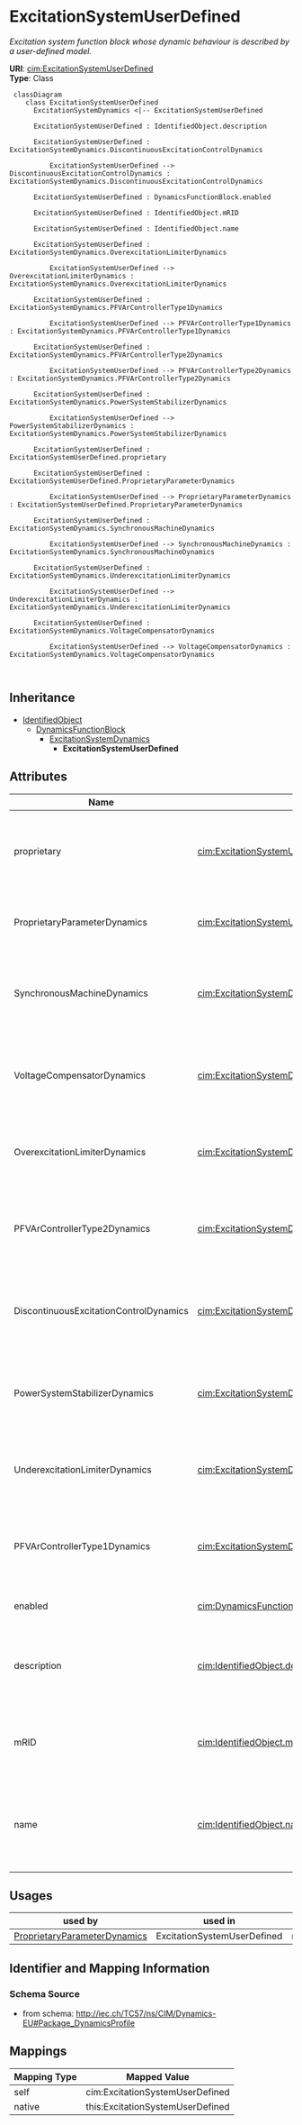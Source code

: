 # ExcitationSystemUserDefined


_Excitation system function block whose dynamic behaviour is described by <font color="#0f0f0f">a user-defined model.</font>_





**URI**: [cim:ExcitationSystemUserDefined](http://iec.ch/TC57/CIM100#ExcitationSystemUserDefined)<br />
**Type**: Class




```mermaid
 classDiagram
    class ExcitationSystemUserDefined
      ExcitationSystemDynamics <|-- ExcitationSystemUserDefined
      
      ExcitationSystemUserDefined : IdentifiedObject.description
        
      ExcitationSystemUserDefined : ExcitationSystemDynamics.DiscontinuousExcitationControlDynamics
        
          ExcitationSystemUserDefined --> DiscontinuousExcitationControlDynamics : ExcitationSystemDynamics.DiscontinuousExcitationControlDynamics
        
      ExcitationSystemUserDefined : DynamicsFunctionBlock.enabled
        
      ExcitationSystemUserDefined : IdentifiedObject.mRID
        
      ExcitationSystemUserDefined : IdentifiedObject.name
        
      ExcitationSystemUserDefined : ExcitationSystemDynamics.OverexcitationLimiterDynamics
        
          ExcitationSystemUserDefined --> OverexcitationLimiterDynamics : ExcitationSystemDynamics.OverexcitationLimiterDynamics
        
      ExcitationSystemUserDefined : ExcitationSystemDynamics.PFVArControllerType1Dynamics
        
          ExcitationSystemUserDefined --> PFVArControllerType1Dynamics : ExcitationSystemDynamics.PFVArControllerType1Dynamics
        
      ExcitationSystemUserDefined : ExcitationSystemDynamics.PFVArControllerType2Dynamics
        
          ExcitationSystemUserDefined --> PFVArControllerType2Dynamics : ExcitationSystemDynamics.PFVArControllerType2Dynamics
        
      ExcitationSystemUserDefined : ExcitationSystemDynamics.PowerSystemStabilizerDynamics
        
          ExcitationSystemUserDefined --> PowerSystemStabilizerDynamics : ExcitationSystemDynamics.PowerSystemStabilizerDynamics
        
      ExcitationSystemUserDefined : ExcitationSystemUserDefined.proprietary
        
      ExcitationSystemUserDefined : ExcitationSystemUserDefined.ProprietaryParameterDynamics
        
          ExcitationSystemUserDefined --> ProprietaryParameterDynamics : ExcitationSystemUserDefined.ProprietaryParameterDynamics
        
      ExcitationSystemUserDefined : ExcitationSystemDynamics.SynchronousMachineDynamics
        
          ExcitationSystemUserDefined --> SynchronousMachineDynamics : ExcitationSystemDynamics.SynchronousMachineDynamics
        
      ExcitationSystemUserDefined : ExcitationSystemDynamics.UnderexcitationLimiterDynamics
        
          ExcitationSystemUserDefined --> UnderexcitationLimiterDynamics : ExcitationSystemDynamics.UnderexcitationLimiterDynamics
        
      ExcitationSystemUserDefined : ExcitationSystemDynamics.VoltageCompensatorDynamics
        
          ExcitationSystemUserDefined --> VoltageCompensatorDynamics : ExcitationSystemDynamics.VoltageCompensatorDynamics
        
      
```





## Inheritance
* [IdentifiedObject](IdentifiedObject.md)
    * [DynamicsFunctionBlock](DynamicsFunctionBlock.md)
        * [ExcitationSystemDynamics](ExcitationSystemDynamics.md)
            * **ExcitationSystemUserDefined**



## Attributes


| Name | URI | Cardinality and Range | Description | Inheritance |
| ---  | --- | --- | --- | --- |
| proprietary | [cim:ExcitationSystemUserDefined.proprietary](http://iec.ch/TC57/CIM100#ExcitationSystemUserDefined.proprietary) | 1..1 <br />  boolean  | Behaviour is based on a proprietary model as opposed to a detailed model | direct |
| ProprietaryParameterDynamics | [cim:ExcitationSystemUserDefined.ProprietaryParameterDynamics](http://iec.ch/TC57/CIM100#ExcitationSystemUserDefined.ProprietaryParameterDynamics) | 0..* <br />  [ProprietaryParameterDynamics](ProprietaryParameterDynamics.md)  | Parameter of this proprietary user-defined model | direct |
| SynchronousMachineDynamics | [cim:ExcitationSystemDynamics.SynchronousMachineDynamics](http://iec.ch/TC57/CIM100#ExcitationSystemDynamics.SynchronousMachineDynamics) | 1..1 <br />  [SynchronousMachineDynamics](SynchronousMachineDynamics.md)  | Synchronous machine model with which this excitation system model is associat... | [ExcitationSystemDynamics](ExcitationSystemDynamics.md) |
| VoltageCompensatorDynamics | [cim:ExcitationSystemDynamics.VoltageCompensatorDynamics](http://iec.ch/TC57/CIM100#ExcitationSystemDynamics.VoltageCompensatorDynamics) | 1..1 <br />  [VoltageCompensatorDynamics](VoltageCompensatorDynamics.md)  | Voltage compensator model associated with this excitation system model | [ExcitationSystemDynamics](ExcitationSystemDynamics.md) |
| OverexcitationLimiterDynamics | [cim:ExcitationSystemDynamics.OverexcitationLimiterDynamics](http://iec.ch/TC57/CIM100#ExcitationSystemDynamics.OverexcitationLimiterDynamics) | 0..1 <br />  [OverexcitationLimiterDynamics](OverexcitationLimiterDynamics.md)  | Overexcitation limiter model associated with this excitation system model | [ExcitationSystemDynamics](ExcitationSystemDynamics.md) |
| PFVArControllerType2Dynamics | [cim:ExcitationSystemDynamics.PFVArControllerType2Dynamics](http://iec.ch/TC57/CIM100#ExcitationSystemDynamics.PFVArControllerType2Dynamics) | 0..1 <br />  [PFVArControllerType2Dynamics](PFVArControllerType2Dynamics.md)  | Power factor or VAr controller type 2 model associated with this excitation s... | [ExcitationSystemDynamics](ExcitationSystemDynamics.md) |
| DiscontinuousExcitationControlDynamics | [cim:ExcitationSystemDynamics.DiscontinuousExcitationControlDynamics](http://iec.ch/TC57/CIM100#ExcitationSystemDynamics.DiscontinuousExcitationControlDynamics) | 0..1 <br />  [DiscontinuousExcitationControlDynamics](DiscontinuousExcitationControlDynamics.md)  | Discontinuous excitation control model associated with this excitation system... | [ExcitationSystemDynamics](ExcitationSystemDynamics.md) |
| PowerSystemStabilizerDynamics | [cim:ExcitationSystemDynamics.PowerSystemStabilizerDynamics](http://iec.ch/TC57/CIM100#ExcitationSystemDynamics.PowerSystemStabilizerDynamics) | 0..1 <br />  [PowerSystemStabilizerDynamics](PowerSystemStabilizerDynamics.md)  | Power system stabilizer model associated with this excitation system model | [ExcitationSystemDynamics](ExcitationSystemDynamics.md) |
| UnderexcitationLimiterDynamics | [cim:ExcitationSystemDynamics.UnderexcitationLimiterDynamics](http://iec.ch/TC57/CIM100#ExcitationSystemDynamics.UnderexcitationLimiterDynamics) | 0..1 <br />  [UnderexcitationLimiterDynamics](UnderexcitationLimiterDynamics.md)  | Undrexcitation limiter model associated with this excitation system model | [ExcitationSystemDynamics](ExcitationSystemDynamics.md) |
| PFVArControllerType1Dynamics | [cim:ExcitationSystemDynamics.PFVArControllerType1Dynamics](http://iec.ch/TC57/CIM100#ExcitationSystemDynamics.PFVArControllerType1Dynamics) | 0..1 <br />  [PFVArControllerType1Dynamics](PFVArControllerType1Dynamics.md)  | Power factor or VAr controller type 1 model associated with this excitation s... | [ExcitationSystemDynamics](ExcitationSystemDynamics.md) |
| enabled | [cim:DynamicsFunctionBlock.enabled](http://iec.ch/TC57/CIM100#DynamicsFunctionBlock.enabled) | 1..1 <br />  boolean  | Function block used indicator | [DynamicsFunctionBlock](DynamicsFunctionBlock.md) |
| description | [cim:IdentifiedObject.description](http://iec.ch/TC57/CIM100#IdentifiedObject.description) | 0..1 <br />  string  | The description is a free human readable text describing or naming the object | [IdentifiedObject](IdentifiedObject.md) |
| mRID | [cim:IdentifiedObject.mRID](http://iec.ch/TC57/CIM100#IdentifiedObject.mRID) | 1..1 <br />  string  | Master resource identifier issued by a model authority | [IdentifiedObject](IdentifiedObject.md) |
| name | [cim:IdentifiedObject.name](http://iec.ch/TC57/CIM100#IdentifiedObject.name) | 0..1 <br />  string  | The name is any free human readable and possibly non unique text naming the o... | [IdentifiedObject](IdentifiedObject.md) |





## Usages

| used by | used in | type | used |
| ---  | --- | --- | --- |
| [ProprietaryParameterDynamics](ProprietaryParameterDynamics.md) | ExcitationSystemUserDefined | range | [ExcitationSystemUserDefined](ExcitationSystemUserDefined.md) |






## Identifier and Mapping Information







### Schema Source


* from schema: http://iec.ch/TC57/ns/CIM/Dynamics-EU#Package_DynamicsProfile





## Mappings

| Mapping Type | Mapped Value |
| ---  | ---  |
| self | cim:ExcitationSystemUserDefined |
| native | this:ExcitationSystemUserDefined |




